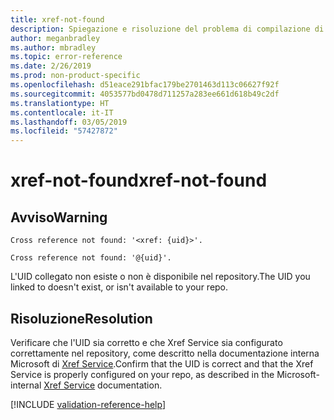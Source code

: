 ```yaml
---
title: xref-not-found
description: Spiegazione e risoluzione del problema di compilazione di Docs xref-not-found
author: meganbradley
ms.author: mbradley
ms.topic: error-reference
ms.date: 2/26/2019
ms.prod: non-product-specific
ms.openlocfilehash: d51eace291bfac179be2701463d113c06627f92f
ms.sourcegitcommit: 4053577bd0478d711257a283ee661d618b49c2df
ms.translationtype: HT
ms.contentlocale: it-IT
ms.lasthandoff: 03/05/2019
ms.locfileid: "57427872"
---
```

# <a name="xref-not-found"></a><span data-ttu-id="b2530-103">xref-not-found</span><span class="sxs-lookup"><span data-stu-id="b2530-103">xref-not-found</span></span>

## <a name="warning"></a><span data-ttu-id="b2530-104">Avviso</span><span class="sxs-lookup"><span data-stu-id="b2530-104">Warning</span></span>

`Cross reference not found: '<xref: {uid}>'.`

`Cross reference not found: '@{uid}'.`

<span data-ttu-id="b2530-105">L'UID collegato non esiste o non è disponibile nel repository.</span><span class="sxs-lookup"><span data-stu-id="b2530-105">The UID you linked to doesn't exist, or isn't available to your repo.</span></span>

## <a name="resolution"></a><span data-ttu-id="b2530-106">Risoluzione</span><span class="sxs-lookup"><span data-stu-id="b2530-106">Resolution</span></span>

<span data-ttu-id="b2530-107">Verificare che l'UID sia corretto e che Xref Service sia configurato correttamente nel repository, come descritto nella documentazione interna Microsoft di [Xref Service](https://review.docs.microsoft.com/en-us/help/onboard/admin/xref-service?branch=master).</span><span class="sxs-lookup"><span data-stu-id="b2530-107">Confirm that the UID is correct and that the Xref Service is properly configured on your repo, as described in the Microsoft-internal [Xref Service](https://review.docs.microsoft.com/en-us/help/onboard/admin/xref-service?branch=master) documentation.</span></span>

<!--make sure to add this file to your includes folder and verify the path-->
[!INCLUDE [validation-reference-help](includes/validation-reference-help.md)]
